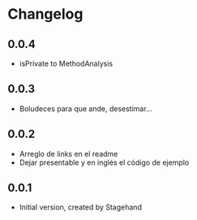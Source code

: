 # Changelog

## 0.0.4

- isPrivate to MethodAnalysis

## 0.0.3

- Boludeces para que ande, desestimar...

## 0.0.2

- Arreglo de links en el readme
- Dejar presentable y en inglés el código de ejemplo

## 0.0.1

- Initial version, created by Stagehand
